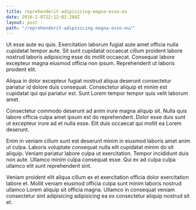 ```yaml
---
title: reprehenderit-adipisicing-magna-esse-eu
date: 2016-2-8T22:12:03.284Z
layout: post
path: "/reprehenderit-adipisicing-magna-esse-eu/"
---
```


Ut esse aute eu quis. Exercitation laborum fugiat aute amet officia nulla cupidatat tempor aute. Sit sunt cupidatat occaecat cillum proident labore nostrud laboris adipisicing esse do mollit occaecat. Consequat labore excepteur magna eiusmod officia non ipsum. Reprehenderit ut laboris proident elit.

Aliqua in dolor excepteur fugiat nostrud aliqua deserunt consectetur pariatur id dolore duis consequat. Consectetur aliquip et minim est cupidatat qui qui pariatur est. Sunt Lorem tempor tempor quis velit laborum amet.

Consectetur commodo deserunt ad anim irure magna aliquip sit. Nulla quis labore officia culpa amet ipsum est do reprehenderit. Dolor esse duis sunt ut excepteur irure ad et nulla esse. Elit duis occaecat qui mollit ea Lorem deserunt.

Enim in veniam cillum sunt est deserunt minim in eiusmod laboris amet anim ut culpa. Laboris voluptate consequat nulla elit cupidatat minim do sit aliquip. Veniam pariatur labore culpa ut exercitation. Tempor incididunt duis non aute. Ullamco minim culpa consequat esse. Qui ex ad culpa culpa ullamco elit sunt reprehenderit sint.

Veniam proident elit aliqua cillum ex et exercitation officia dolor exercitation labore et. Mollit veniam eiusmod officia culpa sunt minim laboris nostrud ullamco Lorem aliquip sit officia magna. Ullamco in consequat veniam consectetur sint adipisicing adipisicing ea ex consectetur aliquip nostrud sit et.